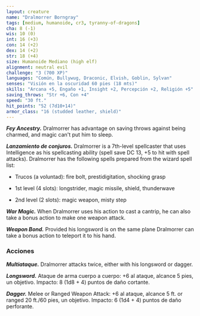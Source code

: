 ```yaml
---
layout: creature
name: "Dralmorrer Borngray"
tags: [medium, humanoide, cr3, tyranny-of-dragons]
cha: 8 (-1)
wis: 10 (0)
int: 16 (+3)
con: 14 (+2)
dex: 14 (+2)
str: 18 (+4)
size: Humanoide Mediano (high elf)
alignment: neutral evil
challenge: "3 (700 XP)"
languages: "Común, Bullywug, Draconic, Elvish, Goblin, Sylvan"
senses: "Visión en la oscuridad 60 pies (18 mts)"
skills: "Arcana +5, Engaño +1, Insight +2, Percepción +2, Religión +5"
saving_throws: "Str +6, Con +4"
speed: "30 ft."
hit_points: "52 (7d10+14)"
armor_class: "16 (studded leather, shield)"
---
```


***Fey Ancestry.*** Dralmorrer has advantage on saving throws against being charmed, and magic can't put him to sleep.

***Lanzamiento de conjuros.*** Dralmorrer is a 7th-level spellcaster that uses Intelligence as his spellcasting ability (spell save DC 13, +5 to hit with spell attacks). Dralmorrer has the following spells prepared from the wizard spell list:

* Trucos (a voluntad): fire bolt, prestidigitation, shocking grasp

* 1st level (4 slots): longstrider, magic missile, shield, thunderwave

* 2nd level (2 slots): magic weapon, misty step

***War Magic.*** When Dralmorrer uses his action to cast a cantrip, he can also take a bonus action to make one weapon attack.

***Weapon Bond.*** Provided his longsword is on the same plane Dralmorrer can take a bonus action to teleport it to his hand.

### Acciones

***Multiataque.*** Dralmorrer attacks twice, either with his longsword or dagger.

***Longsword.*** Ataque de arma cuerpo a cuerpo: +6 al ataque, alcance 5 pies, un objetivo. Impacto: 8 (1d8 + 4) puntos de daño cortante.

***Dagger.*** Melee or Ranged Weapon Attack: +6 al ataque, alcance 5 ft. or ranged 20 ft./60 pies, un objetivo. Impacto: 6 (1d4 + 4) puntos de daño perforante.